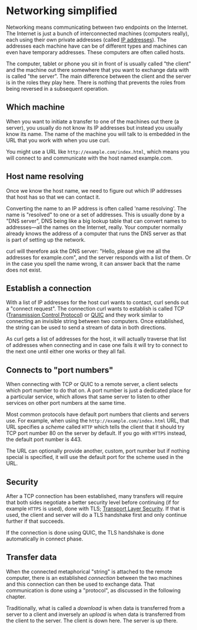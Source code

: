 # Networking simplified

Networking means communicating between two endpoints on the Internet. The
Internet is just a bunch of interconnected machines (computers really), each
using their own private addresses (called [IP addresses](https://en.wikipedia.org/wiki/IP_address)). The addresses each
machine have can be of different types and machines can even have temporary
addresses. These computers are often called hosts.

The computer, tablet or phone you sit in front of is usually called "the
client" and the machine out there somewhere that you want to exchange data
with is called "the server". The main difference between the client and the
server is in the roles they play here. There is nothing that prevents the roles
from being reversed in a subsequent operation.

## Which machine

When you want to initiate a transfer to one of the machines out there (a
server), you usually do not know its IP addresses but instead you usually
know its name. The name of the machine you will talk to is embedded in the URL
that you work with when you use curl.

You might use a URL like `http://example.com/index.html`, which means you will
connect to and communicate with the host named example.com.

## Host name resolving

Once we know the host name, we need to figure out which IP addresses that host
has so that we can contact it.

Converting the name to an IP address is often called 'name resolving'. The name
is "resolved" to one or a set of addresses. This is usually done by a "DNS
server", DNS being like a big lookup table that can convert names to
addresses—all the names on the Internet, really. Your computer normally
already knows the address of a computer that runs the DNS server as that is
part of setting up the network.

curl will therefore ask the DNS server: "Hello, please give me all the
addresses for example.com", and the server responds with a list of them. Or in
the case you spell the name wrong, it can answer back that the name does not
exist.

## Establish a connection

With a list of IP addresses for the host curl wants to contact, curl sends out
a "connect request". The connection curl wants to establish is called TCP
([Transmission Control
Protocol](https://en.wikipedia.org/wiki/Transmission_Control_Protocol)) or
[QUIC](https://en.wikipedia.org/wiki/QUIC) and they work similar to connecting
an invisible string between two computers. Once established, the string can be
used to send a stream of data in both directions.

As curl gets a list of addresses for the host, it will actually traverse that
list of addresses when connecting and in case one fails it will try to connect
to the next one until either one works or they all fail.

## Connects to "port numbers"

When connecting with TCP or QUIC to a remote server, a client selects which
port number to do that on. A port number is just a dedicated place for a
particular service, which allows that same server to listen to other services
on other port numbers at the same time.

Most common protocols have default port numbers that clients and servers
use. For example, when using the `http://example.com/index.html` URL, that URL
specifies a *scheme* called `HTTP` which tells the client that it should try
TCP port number 80 on the server by default. If you go with `HTTPS` instead,
the default port number is 443.

The URL can optionally provide another, custom, port number but if nothing
special is specified, it will use the default port for the scheme used in the
URL.

## Security

After a TCP connection has been established, many transfers will require that
both sides negotiate a better security level before continuing (if for example
`HTTPS` is used), done with TLS; [Transport Layer
Security](https://en.wikipedia.org/wiki/Transport_Layer_Security). If that is
used, the client and server will do a TLS handshake first and only continue
further if that succeeds.

If the connection is done using QUIC, the TLS handshake is done automatically
in connect phase.

## Transfer data

When the connected metaphorical "string" is attached to the remote computer,
there is an established *connection* between the two machines and this
connection can then be used to exchange data. That communication is done using
a "protocol", as discussed in the following chapter.

Traditionally, what is called a *download* is when data is transferred from a
server to a client and inversely an *upload* is when data is transferred from
the client to the server. The client is down here. The server is up there.
